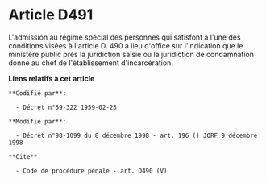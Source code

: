 # Article D491

L'admission au régime spécial des personnes qui satisfont à l'une des conditions visées à l'article D. 490 a lieu d'office
sur l'indication que le ministère public près la juridiction saisie ou la juridiction de condamnation donne au chef de
l'établissement d'incarcération.

**Liens relatifs à cet article**

	**Codifié par**:

	  - Décret n°59-322 1959-02-23

	**Modifié par**:

	  - Décret n°98-1099 du 8 décembre 1998 - art. 196 () JORF 9 décembre 1998

	**Cite**:

	  - Code de procédure pénale - art. D490 (V)
